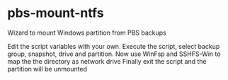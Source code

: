# pbs-mount-ntfs
Wizard to mount Windows partition from PBS backups

Edit the script variables with your own.
Execute the script, select backup group, snapshot, drive and partition. Now use WinFsp and SSHFS-Win to map the the directory as network drive
Finally exit the script and the partition will be unmounted
